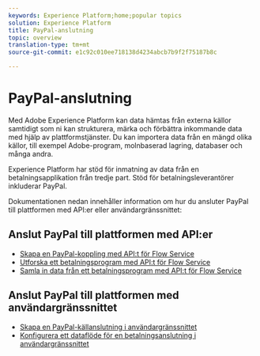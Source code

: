 ```yaml
---
keywords: Experience Platform;home;popular topics
solution: Experience Platform
title: PayPal-anslutning
topic: overview
translation-type: tm+mt
source-git-commit: e1c92c010ee718138d4234abcb7b9f2f75187b8c

---
```



# PayPal-anslutning

Med Adobe Experience Platform kan data hämtas från externa källor samtidigt som ni kan strukturera, märka och förbättra inkommande data med hjälp av plattformstjänster. Du kan importera data från en mängd olika källor, till exempel Adobe-program, molnbaserad lagring, databaser och många andra.

Experience Platform har stöd för inmatning av data från en betalningsapplikation från tredje part. Stöd för betalningsleverantörer inkluderar PayPal.

Dokumentationen nedan innehåller information om hur du ansluter PayPal till plattformen med API:er eller användargränssnittet:

## Anslut PayPal till plattformen med API:er

- [Skapa en PayPal-koppling med API:t för Flow Service](../../tutorials/api/create/payments/paypal.md)
- [Utforska ett betalningsprogram med API:t för Flow Service](../../tutorials/api/explore/payments.md)
- [Samla in data från ett betalningsprogram med API:t för Flow Service](../../tutorials/api/collect/payments.md)

## Anslut PayPal till plattformen med användargränssnittet

- [Skapa en PayPal-källanslutning i användargränssnittet](../../tutorials/ui/create/payments/paypal.md)
- [Konfigurera ett dataflöde för en betalningsanslutning i användargränssnittet](../../tutorials/ui/dataflow/payments.md)